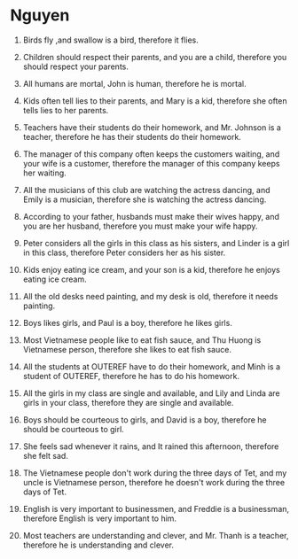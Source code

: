 # Nguyen

1. Birds fly ,and swallow is a bird, therefore it flies.

2. Children should respect their parents, and you are a child, therefore you should respect your parents.

3. All humans are mortal, John is human, therefore he is mortal.

4. Kids often tell lies to their parents, and Mary is a kid, therefore she often tells lies to her parents.

5. Teachers have their students do their homework, and Mr. Johnson is a teacher, therefore he has their students do their homework.

6. The manager of this company often keeps the customers waiting, and your wife is a customer, therefore the manager of this company keeps her waiting.

7. All the musicians of this club are watching the actress dancing, and Emily is a musician, therefore she is watching the actress dancing.

8. According to your father, husbands must make their wives happy, and you are her husband, therefore you must make your wife happy.

9. Peter considers all the girls in this class as his sisters, and Linder is a girl in this class, therefore Peter considers her as his sister.

10. Kids enjoy eating ice cream, and your son is a kid, therefore he enjoys eating ice cream.

11. All the old desks need painting, and my desk is old, therefore it needs painting.

12. Boys likes girls, and Paul is a boy, therefore he likes girls.

13. Most Vietnamese people like to eat fish sauce, and Thu Huong is Vietnamese person, therefore she likes to eat fish sauce.

14. All the students at OUTEREF have to do their homework, and Minh is a student of OUTEREF, therefore he has to do his homework.

15. All the girls in my class are single and available, and Lily and Linda are girls in your class, therefore they are single and available.

16. Boys should be courteous to girls, and David is a boy, therefore he should be courteous to girl.

17. She feels sad whenever it rains, and It rained this afternoon, therefore she felt sad.

18. The Vietnamese people don't work during the three days of Tet, and my uncle is Vietnamese person, therefore he doesn't work during the three days of Tet.

19. English is very important to businessmen, and Freddie is a businessman, therefore English is very important to him.

20. Most teachers are understanding and clever, and Mr. Thanh is a teacher, therefore he is understanding and clever.